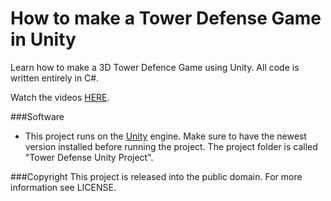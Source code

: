 
How to make a Tower Defense Game in Unity 
========

Learn how to make a 3D Tower Defence Game using Unity. All code is written entirely in C#.

Watch the videos [HERE](https://www.youtube.com/playlist?list=PLPV2KyIb3jR4u5jX8za5iU1cqnQPmbzG0).

###Software
- This project runs on the [Unity](http://unity3d.com) engine. Make sure to have the newest version installed before running the project. The project folder is called "Tower Defense Unity Project".

###Copyright
This project is released into the public domain. For more information see LICENSE.
